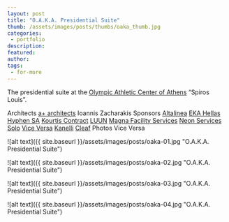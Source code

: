 ```yaml
---
layout: post
title: "O.A.Κ.A. Presidential Suite"
thumb: /assets/images/posts/thumbs/oaka_thumb.jpg
categories:
 - portfolio
description:
featured:
author: 
tags:
 - for-more
---
```


The presidential suite at the <a href="https://www.oaka.com.gr/">Olympic Athletic Center of Athens</a> “Spiros Louis”.

<p class="credits">
    <span class="title">Architects</span>
        <span class="contributor"><a href="https://www.a-plusarchitects.com/">a+ architects</a></span>
        <span class="contributor">Ioannis Zacharakis</span>
    <span class="title">Sponsors</span>
        <span class="contributor"><a href="http://www.altalinea.gr/">Altalinea</a></span>
        <span class="contributor"><a href="https://www.ekahellas.com/en/">EKA Hellas</a></span>
        <span class="contributor"><a href="https://www.hyphensa.com/">Hyphen SA</a></span>
        <span class="contributor"><a href="https://kourtis-contract.gr/site/en/">Kourtis Contract</a></span>
        <span class="contributor"><a href="http://luun.gr/">LUUN</a></span>
        <span class="contributor"><a href="https://www.magnafs.gr/">Magna Facility Services</a></span>
        <span class="contributor"><a href="https://neonservices.gr/">Neon Services</a></span>
        <span class="contributor"><a href="https://www.soloathens.com/">Solo</a></span>
        <span class="contributor"><a href="http://viceversa.gr/">Vice Versa</a></span>
        <span class="contributor"><a href="kanelli.eu">Kanelli</a></span>
        <span class="contributor"><a href="https://www.cleaf.it/en/">Cleaf</a></span>
    <span class="title">Photos</span>
        <span class="contributor">Vice Versa</span>
</p>

![alt text]({{ site.baseurl }}/assets/images/posts/oaka-01.jpg "O.A.Κ.A. Presidential Suite")

![alt text]({{ site.baseurl }}/assets/images/posts/oaka-02.jpg "O.A.Κ.A. Presidential Suite")

![alt text]({{ site.baseurl }}/assets/images/posts/oaka-03.jpg "O.A.Κ.A. Presidential Suite")

![alt text]({{ site.baseurl }}/assets/images/posts/oaka-04.jpg "O.A.Κ.A. Presidential Suite")
